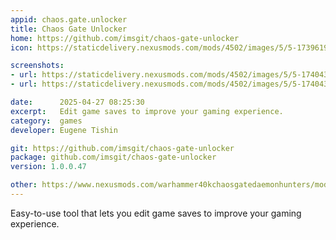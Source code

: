 ```yaml
---
appid: chaos.gate.unlocker
title: Chaos Gate Unlocker
home: https://github.com/imsgit/chaos-gate-unlocker
icon: https://staticdelivery.nexusmods.com/mods/4502/images/5/5-1739619171-398274387.png

screenshots:
- url: https://staticdelivery.nexusmods.com/mods/4502/images/5/5-1740433226-119304694.png
- url: https://staticdelivery.nexusmods.com/mods/4502/images/5/5-1740433245-555432734.png

date:      2025-04-27 08:25:30
excerpt:   Edit game saves to improve your gaming experience.
category:  games
developer: Eugene Tishin

git: https://github.com/imsgit/chaos-gate-unlocker
package: github.com/imsgit/chaos-gate-unlocker
version: 1.0.0.47

other: https://www.nexusmods.com/warhammer40kchaosgatedaemonhunters/mods/5
---
```


Easy-to-use tool that lets you edit game saves to improve your gaming experience.
